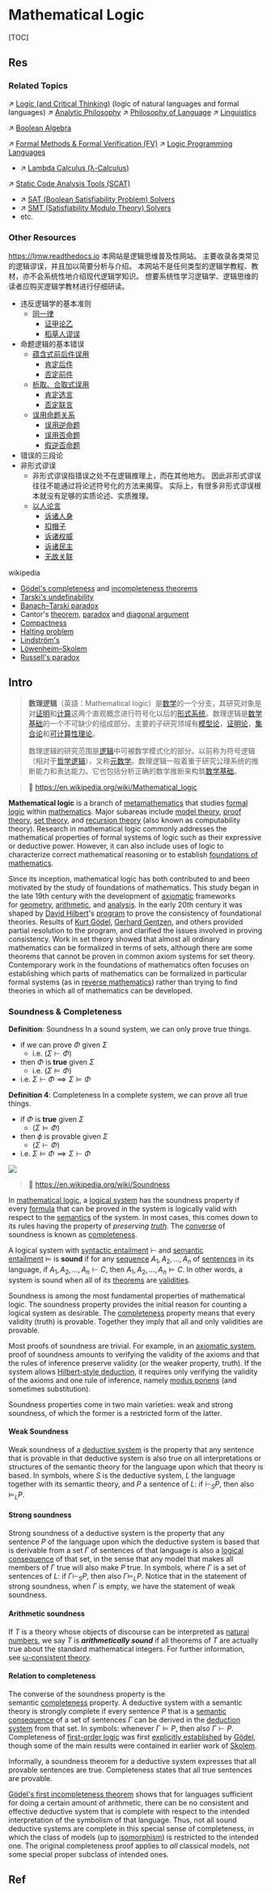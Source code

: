 # Mathematical Logic

[TOC]



## Res
### Related Topics
↗ [Logic (and Critical Thinking)](../../../Other%20Networks%20of%20Knowledge/♂%20Philosophy/Philosophy%20by%20Disciplines%20&%20Topics/🎼%20Logic%20(and%20Critical%20Thinking)/Logic%20(and%20Critical%20Thinking).md) (logic of natural languages and formal languages)
↗ [Analytic Philosophy](../../../Other%20Networks%20of%20Knowledge/♂%20Philosophy/Philosophy%20by%20Chronology/Contemporary%20Philosophy/Analytic%20Philosophy/Analytic%20Philosophy.md)
↗ [Philosophy of Language](../../../Other%20Networks%20of%20Knowledge/♂%20Philosophy/Philosophy%20by%20Disciplines%20&%20Topics/Philosophy%20of%20Language/Philosophy%20of%20Language.md)
↗ [Linguistics](../../../Other%20Networks%20of%20Knowledge/Arts%20&%20Cultures/📃%20Language%20&%20Literature/Linguistics/Linguistics.md)

↗ [Boolean Algebra](../🧊%20Algebra/Boolean%20Algebra/Boolean%20Algebra.md)

↗ [Formal Methods & Formal Verification (FV)](../../CyberSecurity/🏰%20Cybersecurity%20Basics%20&%20InfoSec/🍦%20Software%20Security/🪆%20Software%20Analysis%20&%20Binary%20Engineering/📌%20Software%20Analysis%20Basics/🙇‍♂️%20Formal%20Methods%20&%20Formal%20Verification%20(FV)/Formal%20Methods%20&%20Formal%20Verification%20(FV).md)
↗ [Logic Programming Languages](../../🔑%20CS%20Core/👩‍💻%20Computer%20Languages%20&%20Programming%20Methodology/Other%20Languages%20for%20Specific%20Areas/Logic%20Programming%20Languages/Logic%20Programming%20Languages.md)
- ↗ [Lambda Calculus (λ-Calculus)](../../🔑%20CS%20Core/👩‍💻%20Computer%20Languages%20&%20Programming%20Methodology/Other%20Languages%20for%20Specific%20Areas/Logic%20Programming%20Languages/Lambda%20Calculus%20(λ-Calculus).md)

↗ [Static Code Analysis Tools (SCAT)](../../CyberSecurity/☠️%20Kill%20Chain%20&%20Security%20Tool%20Box/🔞%20Software%20Analysis%20Tools/⛰️%20Static%20Code%20Analysis%20Tools%20(SCAT)/Static%20Code%20Analysis%20Tools%20(SCAT).md)
- ↗ [SAT (Boolean Satisfiability Problem) Solvers](../../CyberSecurity/☠️%20Kill%20Chain%20&%20Security%20Tool%20Box/🔞%20Software%20Analysis%20Tools/⛰️%20Static%20Code%20Analysis%20Tools%20(SCAT)/♊️%20Symbolic%20Execution%20&%20Constrain%20Solvers/SAT%20(Boolean%20Satisfiability%20Problem)%20Solvers/SAT%20(Boolean%20Satisfiability%20Problem)%20Solvers.md)
- ↗ [SMT (Satisfiability Modulo Theory) Solvers](../../CyberSecurity/☠️%20Kill%20Chain%20&%20Security%20Tool%20Box/🔞%20Software%20Analysis%20Tools/⛰️%20Static%20Code%20Analysis%20Tools%20(SCAT)/♊️%20Symbolic%20Execution%20&%20Constrain%20Solvers/SMT%20(Satisfiability%20Modulo%20Theory)%20Solvers/SMT%20(Satisfiability%20Modulo%20Theory)%20Solvers.md)
- etc.



### Other Resources
https://ljmw.readthedocs.io
本网站是逻辑思维普及性网站。 主要收录各类常见的逻辑谬误，并且加以简要分析与介绍。 本网站不是任何类型的逻辑学教程、教材，亦不会系统性地介绍现代逻辑学知识。 想要系统性学习逻辑学、逻辑思维的读者应购买逻辑学教材进行仔细研读。
- 违反逻辑学的基本准则
	- [同一律](https://ljmw.readthedocs.io/jbzz/tyl.html)
	    - [证甲论乙](https://ljmw.readthedocs.io/jbzz/tyl.html#id2)
	    - [稻草人谬误](https://ljmw.readthedocs.io/jbzz/tyl.html#id4)
- 命题逻辑的基本错误
	- [蕴含式前后件误用](https://ljmw.readthedocs.io/mtlj/yunhanshi.html)
	    - [肯定后件](https://ljmw.readthedocs.io/mtlj/yunhanshi.html#id2)
	    - [否定前件](https://ljmw.readthedocs.io/mtlj/yunhanshi.html#id3)
	- [析取、合取式误用](https://ljmw.readthedocs.io/mtlj/xqhq.html)
	    - [肯定选言](https://ljmw.readthedocs.io/mtlj/xqhq.html#id2)
	    - [否定联言](https://ljmw.readthedocs.io/mtlj/xqhq.html#id3)
	- [误用命题关系](https://ljmw.readthedocs.io/mtlj/mtgx.html)
	    - [误用逆命题](https://ljmw.readthedocs.io/mtlj/mtgx.html#id2)
	    - [误用否命题](https://ljmw.readthedocs.io/mtlj/mtgx.html#id4)
	    - [假逆否命题](https://ljmw.readthedocs.io/mtlj/mtgx.html#id5)
- 错误的三段论
- 非形式谬误
	- 非形式谬误指错误之处不在逻辑推理上，而在其他地方。 因此非形式谬误往往不能通过将论述符号化的方法来揭穿。 实际上，有很多非形式谬误根本就没有足够的实质论述、实质推理。
	- [以人论言](https://ljmw.readthedocs.io/fxs/yrly.html)
	    - [诉诸人身](https://ljmw.readthedocs.io/fxs/yrly.html#id2)
	    - [扣帽子](https://ljmw.readthedocs.io/fxs/yrly.html#id3)
	    - [诉诸权威](https://ljmw.readthedocs.io/fxs/yrly.html#id4)
	    - [诉诸民主](https://ljmw.readthedocs.io/fxs/yrly.html#id5)
	    - [无故关联](https://ljmw.readthedocs.io/fxs/yrly.html#id6)

wikipedia
- [Gödel's completeness](https://en.wikipedia.org/wiki/G%C3%B6del%27s_completeness_theorem "Gödel's completeness theorem") and [incompleteness theorems](https://en.wikipedia.org/wiki/G%C3%B6del%27s_incompleteness_theorems "Gödel's incompleteness theorems")
- [Tarski's undefinability](https://en.wikipedia.org/wiki/Tarski%27s_undefinability_theorem "Tarski's undefinability theorem")
- [Banach–Tarski paradox](https://en.wikipedia.org/wiki/Banach%E2%80%93Tarski_paradox "Banach–Tarski paradox")
- Cantor's [theorem,](https://en.wikipedia.org/wiki/Cantor%27s_theorem "Cantor's theorem") [paradox](https://en.wikipedia.org/wiki/Cantor%27s_paradox "Cantor's paradox") and [diagonal argument](https://en.wikipedia.org/wiki/Cantor%27s_diagonal_argument "Cantor's diagonal argument")
- [Compactness](https://en.wikipedia.org/wiki/Compactness_theorem "Compactness theorem")
- [Halting problem](https://en.wikipedia.org/wiki/Halting_problem "Halting problem")
- [Lindström's](https://en.wikipedia.org/wiki/Lindstr%C3%B6m%27s_theorem "Lindström's theorem")
- [Löwenheim–Skolem](https://en.wikipedia.org/wiki/L%C3%B6wenheim%E2%80%93Skolem_theorem "Löwenheim–Skolem theorem")
- [Russell's paradox](https://en.wikipedia.org/wiki/Russell%27s_paradox "Russell's paradox")



## Intro
> **数理逻辑**（英語：Mathematical logic）是[数学](https://zh.wikipedia.org/wiki/%E6%95%B0%E5%AD%A6 "数学")的一个分支，其研究对象是对[证明](https://zh.wikipedia.org/wiki/%E6%95%B0%E5%AD%A6%E8%AF%81%E6%98%8E "数学证明")和[计算](https://zh.wikipedia.org/wiki/%E8%AE%A1%E7%AE%97 "计算")这两个直观概念进行符号化以后的[形式系统](https://zh.wikipedia.org/wiki/%E5%BD%A2%E5%BC%8F%E7%B3%BB%E7%BB%9F "形式系统")。数理逻辑是[数学基础](https://zh.wikipedia.org/wiki/%E6%95%B0%E5%AD%A6%E5%9F%BA%E7%A1%80 "数学基础")的一个不可缺少的组成部分。主要的子研究领域有[模型论](https://zh.wikipedia.org/wiki/%E6%A8%A1%E5%9E%8B%E8%AE%BA "模型论")，[证明论](https://zh.wikipedia.org/wiki/%E8%AF%81%E6%98%8E%E8%AE%BA "证明论")，[集合论](https://zh.wikipedia.org/wiki/%E9%9B%86%E5%90%88%E8%AE%BA "集合论")和[可计算性理论](https://zh.wikipedia.org/wiki/%E5%8F%AF%E8%AE%A1%E7%AE%97%E6%80%A7%E7%90%86%E8%AE%BA "可计算性理论")。
> 
> 数理逻辑的研究范围是[逻辑](https://zh.wikipedia.org/wiki/%E9%80%BB%E8%BE%91 "逻辑")中可被数学模式化的部分。以前称为符号逻辑（相对于[哲学逻辑](https://zh.wikipedia.org/wiki/%E5%93%B2%E5%AD%A6%E9%80%BB%E8%BE%91 "哲学逻辑")），又称[元数学](https://zh.wikipedia.org/wiki/%E5%85%83%E6%95%B0%E5%AD%A6 "元数学")。数理逻辑一般着重于研究公理系统的推断能力和表达能力。它也包括分析正确的数学推断来构筑[数学基础](https://zh.wikipedia.org/wiki/%E6%95%B0%E5%AD%A6%E5%9F%BA%E7%A1%80 "数学基础")。

> 🔗 https://en.wikipedia.org/wiki/Mathematical_logic

**Mathematical logic** is a branch of [metamathematics](https://en.wikipedia.org/wiki/Metamathematics "Metamathematics") that studies [formal logic](https://en.wikipedia.org/wiki/Logic#Formal_logic "Logic") within [mathematics](https://en.wikipedia.org/wiki/Mathematics "Mathematics"). Major subareas include [model theory](https://en.wikipedia.org/wiki/Model_theory "Model theory"), [proof theory](https://en.wikipedia.org/wiki/Proof_theory "Proof theory"), [set theory](https://en.wikipedia.org/wiki/Set_theory "Set theory"), and [recursion theory](https://en.wikipedia.org/wiki/Recursion_theory "Recursion theory") (also known as computability theory). Research in mathematical logic commonly addresses the mathematical properties of formal systems of logic such as their expressive or deductive power. However, it can also include uses of logic to characterize correct mathematical reasoning or to establish [foundations of mathematics](https://en.wikipedia.org/wiki/Foundations_of_mathematics "Foundations of mathematics").

Since its inception, mathematical logic has both contributed to and been motivated by the study of foundations of mathematics. This study began in the late 19th century with the development of [axiomatic](https://en.wikipedia.org/wiki/Axiom "Axiom") frameworks for [geometry](https://en.wikipedia.org/wiki/Geometry "Geometry"), [arithmetic](https://en.wikipedia.org/wiki/Arithmetic "Arithmetic"), and [analysis](https://en.wikipedia.org/wiki/Mathematical_analysis "Mathematical analysis"). In the early 20th century it was shaped by [David Hilbert](https://en.wikipedia.org/wiki/David_Hilbert "David Hilbert")'s [program](https://en.wikipedia.org/wiki/Hilbert%27s_program "Hilbert's program") to prove the consistency of foundational theories. Results of [Kurt Gödel](https://en.wikipedia.org/wiki/Kurt_G%C3%B6del "Kurt Gödel"), [Gerhard Gentzen](https://en.wikipedia.org/wiki/Gerhard_Gentzen "Gerhard Gentzen"), and others provided partial resolution to the program, and clarified the issues involved in proving consistency. Work in set theory showed that almost all ordinary mathematics can be formalized in terms of sets, although there are some theorems that cannot be proven in common axiom systems for set theory. Contemporary work in the foundations of mathematics often focuses on establishing which parts of mathematics can be formalized in particular formal systems (as in [reverse mathematics](https://en.wikipedia.org/wiki/Reverse_mathematics "Reverse mathematics")) rather than trying to find theories in which all of mathematics can be developed.


### Soundness & Completeness
**Definition**: Soundness
In a sound system, we can only prove true things.
- if we can prove $\Phi$ given $\Sigma$
	- i.e. $(\Sigma \vdash \Phi)$ 
- then $\Phi$ is **true** given $\Sigma$
	- i.e. $(\Sigma \models Φ)$
- i.e. $\Sigma \vdash \Phi \implies \Sigma \models \Phi$

 **Definition 4**: Completeness
 In a complete system, we can prove all true things. 
- if $\Phi$ is **true** given $\Sigma$
	- $(\Sigma \models \Phi)$
- then $\phi$ is provable given $\Sigma$
	- $(\Sigma \vdash \Phi)$
- i.e. $\Sigma \models \Phi \implies \Sigma \vdash \Phi$

![](../../../Assets/Pics/Pasted%20image%2020250908234809.png)

> 🔗 https://en.wikipedia.org/wiki/Soundness

In [mathematical logic](https://en.wikipedia.org/wiki/Mathematical_logic "Mathematical logic"), a [logical system](https://en.wikipedia.org/wiki/Logical_system "Logical system") has the soundness property if every [formula](https://en.wikipedia.org/wiki/Formula_\(mathematical_logic\) "Formula (mathematical logic)") that can be proved in the system is logically valid with respect to the [semantics](https://en.wikipedia.org/wiki/Formal_semantics_\(logic\) "Formal semantics (logic)") of the system. In most cases, this comes down to its rules having the property of _preserving [truth](https://en.wikipedia.org/wiki/Truth "Truth")_. The [converse](https://en.wikipedia.org/wiki/Converse_\(logic\)#Categorical_converse "Converse (logic)") of soundness is known as [completeness](https://en.wikipedia.org/wiki/Completeness_\(logic\) "Completeness (logic)").

A logical system with [syntactic entailment](https://en.wikipedia.org/wiki/Logical_consequence#Syntactic_consequence "Logical consequence") $\vdash$ and [semantic entailment](https://en.wikipedia.org/wiki/Logical_consequence#Semantic_consequence "Logical consequence") $\models$ is **sound** if for any [sequence](https://en.wikipedia.org/wiki/Sequence "Sequence") $A_1, A_2, ..., A_n$ of [sentences](https://en.wikipedia.org/wiki/Sentence_\(mathematical_logic\) "Sentence (mathematical logic)") in its language, if $A_1, A_2, ..., A_n \vdash C$, then $A_1, A_2, ..., A_n \models C$. In other words, a system is sound when all of its [theorems](https://en.wikipedia.org/wiki/Theorem "Theorem") are [validities](https://en.wikipedia.org/wiki/Validity_\(logic\) "Validity (logic)").

Soundness is among the most fundamental properties of mathematical logic. The soundness property provides the initial reason for counting a logical system as desirable. The [completeness](https://en.wikipedia.org/wiki/Completeness_\(logic\) "Completeness (logic)") property means that every validity (truth) is provable. Together they imply that all and only validities are provable.

Most proofs of soundness are trivial. For example, in an [axiomatic system](https://en.wikipedia.org/wiki/Axiomatic_system "Axiomatic system"), proof of soundness amounts to verifying the validity of the axioms and that the rules of inference preserve validity (or the weaker property, truth). If the system allows [Hilbert-style deduction](https://en.wikipedia.org/wiki/Hilbert-style_deductive_system "Hilbert-style deductive system"), it requires only verifying the validity of the axioms and one rule of inference, namely [modus ponens](https://en.wikipedia.org/wiki/Modus_ponens "Modus ponens") (and sometimes substitution).

Soundness properties come in two main varieties: weak and strong soundness, of which the former is a restricted form of the latter.
#### Weak Soundness
Weak soundness of a [deductive system](https://en.wikipedia.org/wiki/Deductive_system "Deductive system") is the property that any sentence that is provable in that deductive system is also true on all interpretations or structures of the semantic theory for the language upon which that theory is based. In symbols, where $S$ is the deductive system, $L$ the language together with its semantic theory, and _P_ a sentence of _L_: if $\vdash_S P$, then also $\models_L P$.
#### Strong soundness
Strong soundness of a deductive system is the property that any sentence $P$ of the language upon which the deductive system is based that is derivable from a set $\Gamma$ of sentences of that language is also a [logical consequence](https://en.wikipedia.org/wiki/Logical_consequence "Logical consequence") of that set, in the sense that any model that makes all members of $\Gamma$ true will also make $P$ true. In symbols, where $\Gamma$ is a set of sentences of $L$: if $\Gamma \vdash_S P$, then also $\Gamma \models_L P$. Notice that in the statement of strong soundness, when $\Gamma$ is empty, we have the statement of weak soundness.
#### Arithmetic soundness
If $T$ is a theory whose objects of discourse can be interpreted as [natural numbers](https://en.wikipedia.org/wiki/Natural_numbers "Natural numbers"), we say $T$ is **_arithmetically sound_** if all theorems of $T$ are actually true about the standard mathematical integers. For further information, see [ω-consistent theory](https://en.wikipedia.org/wiki/%CE%A9-consistent_theory "Ω-consistent theory").
#### Relation to completeness
The converse of the soundness property is the semantic [completeness](https://en.wikipedia.org/wiki/Completeness_\(logic\) "Completeness (logic)") property. A deductive system with a semantic theory is strongly complete if every sentence $P$ that is a [semantic consequence](https://en.wikipedia.org/wiki/Semantic_consequence "Semantic consequence") of a set of sentences $\Gamma$ can be derived in the [deduction system](https://en.wikipedia.org/wiki/Deduction_system "Deduction system") from that set. In symbols: whenever $\Gamma \models P$, then also $\Gamma \vdash P$. Completeness of [first-order logic](https://en.wikipedia.org/wiki/First-order_logic "First-order logic") was first [explicitly established](https://en.wikipedia.org/wiki/G%C3%B6del%27s_completeness_theorem "Gödel's completeness theorem") by [Gödel](https://en.wikipedia.org/wiki/G%C3%B6del "Gödel"), though some of the main results were contained in earlier work of [Skolem](https://en.wikipedia.org/wiki/Skolem "Skolem").

Informally, a soundness theorem for a deductive system expresses that all provable sentences are true. Completeness states that all true sentences are provable.

[Gödel's first incompleteness theorem](https://en.wikipedia.org/wiki/G%C3%B6del%27s_incompleteness_theorem "Gödel's incompleteness theorem") shows that for languages sufficient for doing a certain amount of arithmetic, there can be no consistent and effective deductive system that is complete with respect to the intended interpretation of the symbolism of that language. Thus, not all sound deductive systems are complete in this special sense of completeness, in which the class of models (up to [isomorphism](https://en.wikipedia.org/wiki/Isomorphism "Isomorphism")) is restricted to the intended one. The original completeness proof applies to _all_ classical models, not some special proper subclass of intended ones.



## Ref
[也谈数理逻辑]: http://niwatori.io/2017/01/13/mathematical-logic/
[数理逻辑]: https://zh.wikipedia.org/wiki/数理逻辑#数理逻辑和计算机科学的关系

[语言学和语言哲学，逻辑学间的关系和区别是什么？ - 空想的理论家的回答 - 知乎]: https://www.zhihu.com/question/592258937/answer/2967123658
